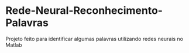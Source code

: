 # Rede-Neural-Reconhecimento-Palavras
Projeto feito para identificar algumas palavras utilizando redes neurais no Matlab
